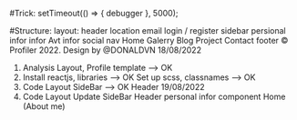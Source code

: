 #Trick:
setTimeout(() => {
    debugger
}, 5000);

#Structure:
    layout:
        header
            location
            email
            login / register
        sidebar 
            persional infor
                infor
                    Avt
                    infor
                    social
                nav
                    Home
                    Galerry
                    Blog
                    Project
                    Contact
        footer
            © Profiler 2022. Design by @DONALDVN
18/08/2022
1. Analysis Layout, Profile template --> OK
2. Install reactjs, libraries --> OK
    Set up scss, classnames --> OK
3. Code Layout 
    SideBar --> OK
    Header
19/08/2022
1. Code Layout
    Update SideBar
    Header
    personal infor component
    Home (About me)
